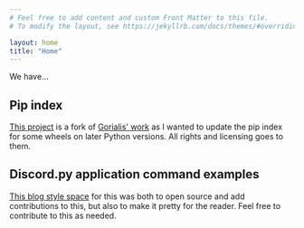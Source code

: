 ```yaml
---
# Feel free to add content and custom Front Matter to this file.
# To modify the layout, see https://jekyllrb.com/docs/themes/#overriding-theme-defaults

layout: home
title: "Home"
---
```

We have...

## Pip index

[This project](pip) is a fork of [Gorialis' work](https://github.com/Gorialis/gorialis.github.io) as I wanted to update the pip index for some wheels on later Python versions.
All rights and licensing goes to them.

## Discord.py application command examples

[This blog style space](dpy) for this was both to open source and add contributions to this, but also to make it pretty for the reader.
Feel free to contribute to this as needed.
